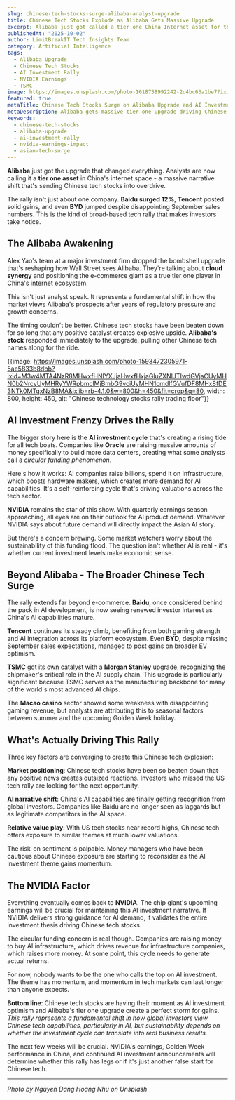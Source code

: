 ```yaml
---
slug: chinese-tech-stocks-surge-alibaba-analyst-upgrade
title: Chinese Tech Stocks Explode as Alibaba Gets Massive Upgrade
excerpt: Alibaba just got called a tier one China Internet asset for the first time. Chinese tech stocks are absolutely exploding on AI investment optimism.
publishedAt: "2025-10-02"
author: LimitBreakIT Tech Insights Team
category: Artificial Intelligence
tags:
  - Alibaba Upgrade
  - Chinese Tech Stocks
  - AI Investment Rally
  - NVIDIA Earnings
  - TSMC
image: https://images.unsplash.com/photo-1618758992242-2d4bc63a1be7?ixid=M3w4MTA4NzR8MHwxfHNlYXJjaHwxfHxhcnRpZmljaWFsJTIwaW50ZWxsaWdlbmNlJTIwY2hpbmVzZS10ZWNoLXN0b2NrcyUyMGFsaWJhYmEtdXBncmFkZXxlbnwxfDB8fHwxNzU5NDE4MTY5fDA&ixlib=rb-4.1.0&w=1200&h=600&fit=crop&q=80
featured: true
metaTitle: Chinese Tech Stocks Surge on Alibaba Upgrade and AI Investment
metaDescription: Alibaba gets massive tier one upgrade driving Chinese tech rally. Baidu up 12%, AI investment cycle creates explosive gains across Asian markets today.
keywords:
  - chinese-tech-stocks
  - alibaba-upgrade
  - ai-investment-rally
  - nvidia-earnings-impact
  - asian-tech-surge
---
```


**Alibaba** just got the upgrade that changed everything. Analysts are now calling it a **tier one asset** in China's internet space - a massive narrative shift that's sending Chinese tech stocks into overdrive.

The rally isn't just about one company. **Baidu surged 12%**, **Tencent** posted solid gains, and even **BYD** jumped despite disappointing September sales numbers. This is the kind of broad-based tech rally that makes investors take notice.

## **The Alibaba Awakening**

Alex Yao's team at a major investment firm dropped the bombshell upgrade that's reshaping how Wall Street sees Alibaba. They're talking about **cloud synergy** and positioning the e-commerce giant as a true tier one player in China's internet ecosystem.

This isn't just analyst speak. It represents a fundamental shift in how the market views Alibaba's prospects after years of regulatory pressure and growth concerns.

The timing couldn't be better. Chinese tech stocks have been beaten down for so long that any positive catalyst creates explosive upside. **Alibaba's stock** responded immediately to the upgrade, pulling other Chinese tech names along for the ride.

{{image: https://images.unsplash.com/photo-1593472305971-5ae5833b8dbb?ixid=M3w4MTA4NzR8MHwxfHNlYXJjaHwxfHxjaGluZXNlJTIwdGVjaCUyMHN0b2NrcyUyMHRyYWRpbmclMjBmbG9vciUyMHN1cmdlfGVufDF8MHx8fDE3NTk0MTgxNzB8MA&ixlib=rb-4.1.0&w=800&h=450&fit=crop&q=80, width: 800, height: 450, alt: "Chinese technology stocks rally trading floor"}}

## **AI Investment Frenzy Drives the Rally**

The bigger story here is the **AI investment cycle** that's creating a rising tide for all tech boats. Companies like **Oracle** are raising massive amounts of money specifically to build more data centers, creating what some analysts call a *circular funding phenomenon*.

Here's how it works: AI companies raise billions, spend it on infrastructure, which boosts hardware makers, which creates more demand for AI capabilities. It's a self-reinforcing cycle that's driving valuations across the tech sector.

**NVIDIA** remains the star of this show. With quarterly earnings season approaching, all eyes are on their outlook for AI product demand. Whatever NVIDIA says about future demand will directly impact the Asian AI story.

But there's a concern brewing. Some market watchers worry about the sustainability of this funding flood. The question isn't whether AI is real - it's whether current investment levels make economic sense.

## **Beyond Alibaba - The Broader Chinese Tech Surge**

The rally extends far beyond e-commerce. **Baidu**, once considered behind the pack in AI development, is now seeing renewed investor interest as China's AI capabilities mature.

**Tencent** continues its steady climb, benefiting from both gaming strength and AI integration across its platform ecosystem. Even **BYD**, despite missing September sales expectations, managed to post gains on broader EV optimism.

**TSMC** got its own catalyst with a **Morgan Stanley** upgrade, recognizing the chipmaker's critical role in the AI supply chain. This upgrade is particularly significant because TSMC serves as the manufacturing backbone for many of the world's most advanced AI chips.

The **Macao casino** sector showed some weakness with disappointing gaming revenue, but analysts are attributing this to seasonal factors between summer and the upcoming Golden Week holiday.

## **What's Actually Driving This Rally**

Three key factors are converging to create this Chinese tech explosion:

**Market positioning**: Chinese tech stocks have been so beaten down that any positive news creates outsized reactions. Investors who missed the US tech rally are looking for the next opportunity.

**AI narrative shift**: China's AI capabilities are finally getting recognition from global investors. Companies like Baidu are no longer seen as laggards but as legitimate competitors in the AI space.

**Relative value play**: With US tech stocks near record highs, Chinese tech offers exposure to similar themes at much lower valuations.

The risk-on sentiment is palpable. Money managers who have been cautious about Chinese exposure are starting to reconsider as the AI investment theme gains momentum.

## **The NVIDIA Factor**

Everything eventually comes back to **NVIDIA**. The chip giant's upcoming earnings will be crucial for maintaining this AI investment narrative. If NVIDIA delivers strong guidance for AI demand, it validates the entire investment thesis driving Chinese tech stocks.

The circular funding concern is real though. Companies are raising money to buy AI infrastructure, which drives revenue for infrastructure companies, which raises more money. At some point, this cycle needs to generate actual returns.

For now, nobody wants to be the one who calls the top on AI investment. The theme has momentum, and momentum in tech markets can last longer than anyone expects.

**Bottom line**: Chinese tech stocks are having their moment as AI investment optimism and Alibaba's tier one upgrade create a perfect storm for gains. *This rally represents a fundamental shift in how global investors view Chinese tech capabilities, particularly in AI, but sustainability depends on whether the investment cycle can translate into real business results.*

The next few weeks will be crucial. NVIDIA's earnings, Golden Week performance in China, and continued AI investment announcements will determine whether this rally has legs or if it's just another false start for Chinese tech.

---

*Photo by Nguyen Dang Hoang Nhu on Unsplash*